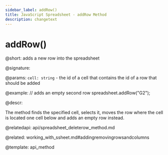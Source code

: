 ```yaml
---
sidebar_label: addRow()
title: JavaScript Spreadsheet - addRow Method
description: changetext
---
```


# addRow()

@short: adds a new row into the spreadsheet

@signature:

@params:
`cell: string` - the id of a cell that contains the id of a row that should be added

@example:
// adds an empty second row
spreadsheet.addRow("G2");

@descr:

The method finds the specified cell, selects it, moves the row where the cell is located one cell below and adds an empty row instead.

@relatedapi:
api/spreadsheet_deleterow_method.md

@related:
working_with_ssheet.md#addingremovingrowsandcolumns

@template: api_method